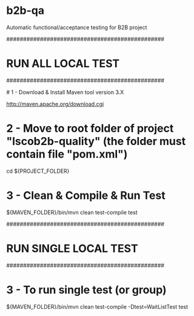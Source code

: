 b2b-qa
======

Automatic functional/acceptance testing for B2B project 

###############################################
# RUN ALL LOCAL TEST
###############################################

# 1 - Download & Install Maven tool version 3.X

http://maven.apache.org/download.cgi

# 2 - Move to root folder of project "lscob2b-quality" (the folder must contain file "pom.xml")
cd ${PROJECT_FOLDER}

# 3 - Clean & Compile & Run Test
${MAVEN_FOLDER}/bin/mvn clean test-compile test

###############################################
# RUN SINGLE LOCAL TEST
###############################################

# 3 - To run single test (or group)
${MAVEN_FOLDER}/bin/mvn clean test-compile -Dtest=WaitListTest test


